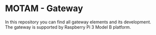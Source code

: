 # **MOTAM - Gateway** #

In this repository you can find all gateway elements and its development. The gateway is supported by Raspberry Pi 3 Model B platform.
